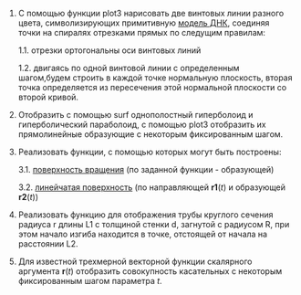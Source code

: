 1. С помощью функции plot3 нарисовать две винтовых линии разного цвета, символизирующих примитивную [модель ДНК](https://i.mycdn.me/i?r=AyH4iRPQ2q0otWIFepML2LxRFE4sEr2NSwP10wHcswU2rA), соединяя точки на спиралях отрезками прямых по следущим правилам:

     1.1. отрезки ортогональны оси винтовых линий
     
     1.2. двигаясь по одной винтовой линии с определенным шагом,будем строить в каждой точке нормальную плоскость, вторая точка определяется из пересечения этой нормальной плоскости со второй кривой.

2. Отобразить с помощью surf однополостный гиперболоид и гиперболический параболоид, с помощью plot3 отобразить их прямолинейные образующие с некоторым фиксированным шагом.

3. Реализовать функции, с помощью которых могут быть построены:
     
     3.1. [поверхность вращения](https://ru.wikipedia.org/wiki/%D0%9F%D0%BE%D0%B2%D0%B5%D1%80%D1%85%D0%BD%D0%BE%D1%81%D1%82%D1%8C_%D0%B2%D1%80%D0%B0%D1%89%D0%B5%D0%BD%D0%B8%D1%8F) (по заданной функции - образующей)
     
     3.2. [линейчатая поверхность](https://ru.wikipedia.org/wiki/%D0%9B%D0%B8%D0%BD%D0%B5%D0%B9%D1%87%D0%B0%D1%82%D0%B0%D1%8F_%D0%BF%D0%BE%D0%B2%D0%B5%D1%80%D1%85%D0%BD%D0%BE%D1%81%D1%82%D1%8C) (по направляющей **r1**(*t*) и образующей **r2**(*t*))

4. Реализовать функцию для отображения трубы круглого сечения радиуса r длины L1 с толщиной стенки d, загнутой с радиусом R, при этом начало изгиба находится в точке, отстоящей от начала на расстоянии L2.
5. Для известной трехмерной векторной функции скалярного аргумента **r**(*t*) отобразить совокупность касательных с некоторым фиксированным шагом параметра *t*. 
